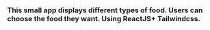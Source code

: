 ### This small app displays different types of food. Users can choose the food they want. Using ReactJS+ Tailwindcss.
